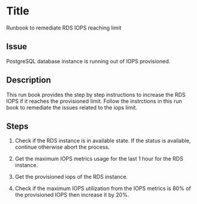 # Title
Runbook to remediate RDS IOPS reaching limit

## Issue
PostgreSQL database instance is running out of IOPS provisioned.

## Description
This run book provides the step by step instructions to increase the RDS IOPS if it reaches the provisioned limit.
Follow the instrctions in this run book to remediate the issues related to the iops limit.

## Steps

1. Check if the RDS instance is in available state. If the status is available, continue otherwise abort the process.

2. Get the maximum IOPS metrics usage for the last 1 hour for the RDS instance. 

3. Get the provisioned iops of the RDS instance. 

4. Check if the maximum IOPS utilization from the IOPS metrics is 80% of the provisioned IOPS then increase it by 20%.
